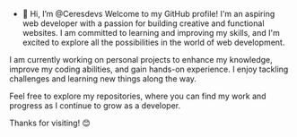 - 👋 Hi, I’m @Ceresdevs
Welcome to my GitHub profile! I'm an aspiring web developer with a passion for building creative and functional websites. I am committed to learning and improving my skills, and I'm excited to explore all the possibilities in the world of web development.

I am currently working on personal projects to enhance my knowledge, improve my coding abilities, and gain hands-on experience. I enjoy tackling challenges and learning new things along the way.

Feel free to explore my repositories, where you can find my work and progress as I continue to grow as a developer.

Thanks for visiting! 😊

<!---
Ceresdevs/Ceresdevs is a ✨ special ✨ repository because its `README.md` (this file) appears on your GitHub profile.
You can click the Preview link to take a look at your changes.
--->

